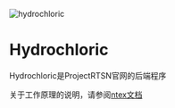 ![hydrochloric](https://user-images.githubusercontent.com/89010475/202866747-b92a74b0-9cb4-4030-aa3f-fbc9af5fb4b4.png)
# Hydrochloric
Hydrochloric是ProjectRTSN官网的后端程序

关于工作原理的说明，请参阅[ntex文档](https://docs.rs/ntex)
